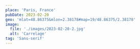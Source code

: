 ```yaml
---
place: 'Paris, France'
pubDate: 2023-02-20
geo: 'mlat=48.86375&mlon=2.38178#map=19/48.86375/2.38178'
image:
  file: './images/2023-02-20-2.jpg'
  alt: 'Carrelage'
tag: 'Sans-serif'
---
```

